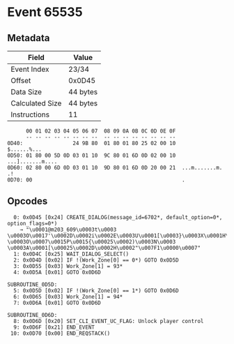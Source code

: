 # Event 65535

## Metadata

| Field           | Value    |
|-----------------|----------|
| Event Index     | 23/34    |
| Offset          | 0x0D45   |
| Data Size       | 44 bytes |
| Calculated Size | 44 bytes |
| Instructions    | 11       |

```
      00 01 02 03 04 05 06 07  08 09 0A 0B 0C 0D 0E 0F
      -- -- -- -- -- -- -- --  -- -- -- -- -- -- -- --
0D40:                24 9B 80  01 80 01 80 25 02 00 10       $......%...
0D50: 01 80 00 5D 0D 03 01 10  9C 80 01 6D 0D 02 00 10  ...].......m....
0D60: 02 80 00 6D 0D 03 01 10  9D 80 01 6D 0D 20 00 21  ...m.......m. .!
0D70: 00                                                .               
```

## Opcodes

```
  0: 0x0D45 [0x24] CREATE_DIALOG(message_id=6702*, default_option=0*, option_flags=0*)
    → "\u0001@m203_609\u0003t\u0003	\u0003O\u0017'\u0002D\u0002i\u0002E\u0003U\u0001[\u0003}\u0003X\u0001H\u0007\u000B\u0001@OK\u0003t\u0003	\u0003O\u0007\u0015P\u0015{\u00025\u0002)\u0003N\u0003
\u0003A\u0001[\u00025\u0002D\u0002H\u0002"\u007F1\u0000\u0007"
  1: 0x0D4C [0x25] WAIT_DIALOG_SELECT()
  2: 0x0D4D [0x02] IF !(Work_Zone[0] == 0*) GOTO 0x0D5D
  3: 0x0D55 [0x03] Work_Zone[1] = 93*
  4: 0x0D5A [0x01] GOTO 0x0D6D

SUBROUTINE_0D5D:
  5: 0x0D5D [0x02] IF !(Work_Zone[0] == 1*) GOTO 0x0D6D
  6: 0x0D65 [0x03] Work_Zone[1] = 94*
  7: 0x0D6A [0x01] GOTO 0x0D6D

SUBROUTINE_0D6D:
  8: 0x0D6D [0x20] SET_CLI_EVENT_UC_FLAG: Unlock player control
  9: 0x0D6F [0x21] END_EVENT
 10: 0x0D70 [0x00] END_REQSTACK()
```
